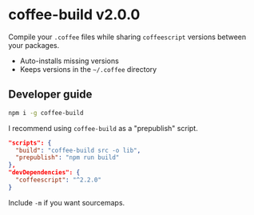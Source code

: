 # coffee-build v2.0.0

Compile your `.coffee` files while sharing `coffeescript`
versions between your packages.

- Auto-installs missing versions
- Keeps versions in the `~/.coffee` directory

## Developer guide

```sh
npm i -g coffee-build
```

I recommend using `coffee-build` as a "prepublish" script.

```json
"scripts": {
  "build": "coffee-build src -o lib",
  "prepublish": "npm run build"
},
"devDependencies": {
  "coffeescript": "^2.2.0"
}
```

Include `-m` if you want sourcemaps.
